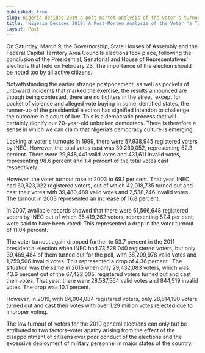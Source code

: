 ```yaml
---
published: true
slug: nigeria-decides-2019-a-post-mortem-analysis-of-the-voter-s-turnouts
title: 'Nigeria Decides 2019: A Post-Mortem Analysis of the Voter''s Turnouts'
Layout: Post
---
```


On Saturday, March 9, the Governorship, State Houses of Assembly and the Federal Capital Territory Area Councils elections took place, following the conclusion of the Presidential, Senatorial and House of Representatives’ elections that held on February 23. The importance of the election should be noted too by all active citizens.

Notwithstanding the earlier strange postponement, as well as pockets of untoward incidents that marked the exercise, the results announced are though being contested, there are no fighters in the street, except for pocket of violence and alleged vote buying in some identified states, the runner-up of the presidential election has signified intention to challenge the outcome in a court of law. This is a democratic process that will certainly dignify our 20-year-old unbroken democracy. There is therefore a sense in which we can claim that Nigeria’s democracy culture is emerging.

Looking at voter's turnouts in 1999, there were 57,938,945 registered voters by INEC. However, the total votes cast was 30,280,052, representing 52.3 percent. There were 29,848,441 valid votes and 431,611 invalid votes, representing 98.6 percent and 1.4 percent of the total votes cast respectively.

However, the voter turnout rose in 2003 to 69.1 per cent. That year, INEC had 60,823,022 registered voters, out of which 42,018,735 turned out and cast their votes with 39,480,489 valid votes and 2,538,246 invalid votes. The turnout in 2003 represented an increase of 16.8 percent.

In 2007, available records showed that there were 61,566,648 registered voters by INEC out of which 35,419,262 voters, representing 57.4 per cent, were said to have been voted. This represented a drop in the voter turnout of 11.04 percent.

The voter turnout again dropped further to 53.7 percent in the 2011 presidential election when INEC had 73,528,040 registered voters, but only 39,469,484 of them turned out for the poll, with 38,209,978 valid votes and 1,259,506 invalid votes. This represented a drop of 4.36 percent
.
The situation was the same in 2015 when only 29,432,083 voters, which was 43.6 percent out of the 67,422,005, registered voters turned out and cast their votes. That year, there were 28,587,564 valid votes and 844,519 invalid votes. The drop was 10.1 percent.

However, in 2019, with 84,004,084 registered voters, only 28,614,190 voters turned out and cast their votes with over 1.29 million votes rejected due to improper voting. 

The low turnout of voters for the 2019 general elections can only but be attributed to two factors–voter apathy arising from the effect of the disappointment of citizens over poor conduct of the elections and the excessive deployment of military personnel in major states of the country.
